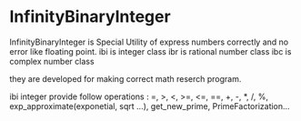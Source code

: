 # InfinityBinaryInteger
InfinityBinaryInteger is Special Utility of express numbers correctly and no error like floating point.
ibi is integer class
ibr is rational number class
ibc is complex number class

they are developed for making correct math reserch program.

ibi integer provide follow operations
: =, >, <, >=, <=, ==, +, -, *, /, %, exp_approximate(exponetial, sqrt ...), get_new_prime, PrimeFactorization...